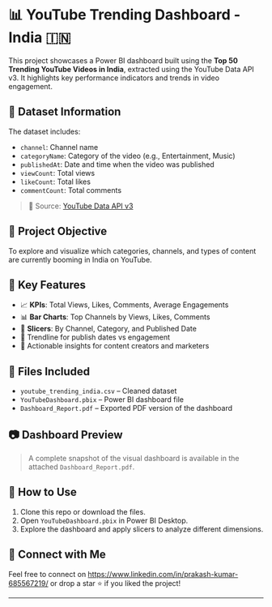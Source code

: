 # 📊 YouTube Trending Dashboard - India 🇮🇳

This project showcases a Power BI dashboard built using the **Top 50 Trending YouTube Videos in India**, extracted using the YouTube Data API v3. It highlights key performance indicators and trends in video engagement.

## 📁 Dataset Information

The dataset includes:
- `channel`: Channel name
- `categoryName`: Category of the video (e.g., Entertainment, Music)
- `publishedAt`: Date and time when the video was published
- `viewCount`: Total views
- `likeCount`: Total likes
- `commentCount`: Total comments

> 📌 Source: [YouTube Data API v3](https://developers.google.com/youtube/v3)

## 🎯 Project Objective

To explore and visualize which categories, channels, and types of content are currently booming in India on YouTube.

## 📌 Key Features

- 📈 **KPIs**: Total Views, Likes, Comments, Average Engagements
- 📊 **Bar Charts**: Top Channels by Views, Likes, Comments
- 🧩 **Slicers**: By Channel, Category, and Published Date
- 📆 Trendline for publish dates vs engagement
- 🧠 Actionable insights for content creators and marketers

## 📂 Files Included

- `youtube_trending_india.csv` – Cleaned dataset
- `YouTubeDashboard.pbix` – Power BI dashboard file
- `Dashboard_Report.pdf` – Exported PDF version of the dashboard

## 📷 Dashboard Preview

> A complete snapshot of the visual dashboard is available in the attached `Dashboard_Report.pdf`.

## 🚀 How to Use

1. Clone this repo or download the files.
2. Open `YouTubeDashboard.pbix` in Power BI Desktop.
3. Explore the dashboard and apply slicers to analyze different dimensions.

## 🔗 Connect with Me

Feel free to connect on https://www.linkedin.com/in/prakash-kumar-685567219/ or drop a star ⭐ if you liked the project!

---

